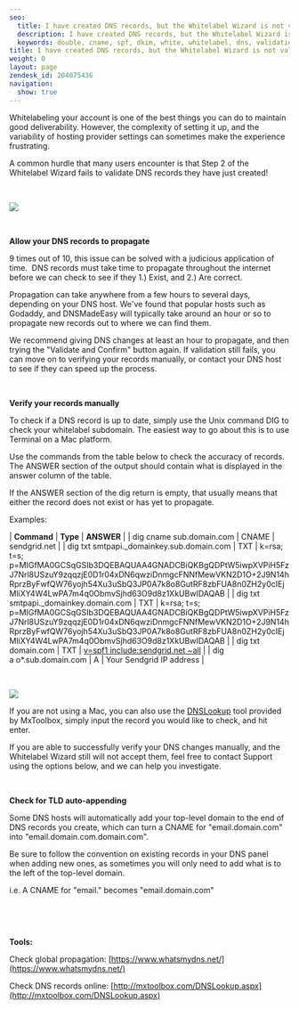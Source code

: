 ```yaml
---
seo:
  title: I have created DNS records, but the Whitelabel Wizard is not validating them.
  description: I have created DNS records, but the Whitelabel Wizard is not validating them.
  keywords: double, cname, spf, dkim, white, whitelabel, dns, validation, validate, wizard, txt, and, confirm, red, x, validated, records, proceed, em, hat, check, email., em., A record, _domainkey, v=spf, out of, twice
title: I have created DNS records, but the Whitelabel Wizard is not validating them.
weight: 0
layout: page
zendesk_id: 204075436
navigation:
  show: true
---
```


Whitelabeling your account is one of the best things you can do to maintain good deliverability. However, the complexity of setting it up, and the variability of hosting provider settings can sometimes make the experience frustrating.

A common hurdle that many users encounter is that Step 2 of the Whitelabel Wizard fails to validate DNS records they have just created!

&nbsp;

![]({{root_url}}/images/iwl.gif)

&nbsp;

**Allow your DNS records to propagate**

9 times out of 10,&nbsp;this issue can be&nbsp;solved with a judicious application of time. &nbsp;DNS records must take time to propagate throughout the internet before we can check&nbsp;to see if they 1.) Exist, and 2.) Are correct.

Propagation can take anywhere from a few hours to several days, depending on your DNS host. We've found that popular hosts such as Godaddy, and DNSMadeEasy will typically take around an hour or so to propagate new records out to where we can find them.&nbsp;

We recommend giving DNS changes at least an hour to propagate, and then trying the "Validate and Confirm" button again. If validation still fails, you can move on to verifying your records manually, or contact your DNS host to see if they can speed up the process.

&nbsp;

**Verify your records manually**

To check if a&nbsp;DNS&nbsp;record is up to date, simply use the Unix command DIG to check your whitelabel subdomain. The easiest way to go about this is to use Terminal on a Mac platform.&nbsp;

Use the commands from the table below to check the accuracy of records. The ANSWER section of the output&nbsp;should contain what is displayed in the answer column of the table.

If the ANSWER section of the dig return is empty, that usually means that either the record does not exist or has yet to propagate.

Examples:

| **Command** | **Type** | **ANSWER** |
| dig cname sub.domain.com | CNAME | sendgrid.net |
| dig txt smtpapi.\_domainkey.sub.domain.com | TXT | k=rsa; t=s; p=MIGfMA0GCSqGSIb3DQEBAQUAA4GNADCBiQKBgQDPtW5iwpXVPiH5FzJ7Nrl8USzuY9zqqzjE0D1r04xDN6qwziDnmgcFNNfMewVKN2D1O+2J9N14hRprzByFwfQW76yojh54Xu3uSbQ3JP0A7k8o8GutRF8zbFUA8n0ZH2y0cIEjMliXY4W4LwPA7m4q0ObmvSjhd63O9d8z1XkUBwIDAQAB |
| dig txt smtpapi.\_domainkey.domain.com | TXT | k=rsa; t=s; p=MIGfMA0GCSqGSIb3DQEBAQUAA4GNADCBiQKBgQDPtW5iwpXVPiH5FzJ7Nrl8USzuY9zqqzjE0D1r04xDN6qwziDnmgcFNNfMewVKN2D1O+2J9N14hRprzByFwfQW76yojh54Xu3uSbQ3JP0A7k8o8GutRF8zbFUA8n0ZH2y0cIEjMliXY4W4LwPA7m4q0ObmvSjhd63O9d8z1XkUBwIDAQAB |
| dig txt domain.com | TXT | [v=spf1 include:sendgrid.net ~all](http://support.sendgrid.com/hc/en-us/articles/202517236-SPF-Records-Explained) |
| dig a&nbsp;o\*.sub.domain.com | A | Your Sendgrid IP address |

&nbsp;

![]({{root_url}}/images/terminaldigcname.png)

If you are not using&nbsp;a Mac, you can also use the [DNSLookup](http://mxtoolbox.com/DNSLookup.aspx)&nbsp;tool provided by MxToolbox, simply input&nbsp;the record you would like to check, and hit enter.

If you are able to successfully verify your DNS changes manually, and the Whitelabel Wizard still will not accept them, feel free to contact Support using the options below, and we can help you investigate.&nbsp;

&nbsp;

**Check for TLD auto-appending**

Some DNS hosts will automatically add your top-level domain to the end of DNS records you create, which can turn a CNAME for "email.domain.com" into "email.domain.com.domain.com".&nbsp;

Be sure to follow the convention on existing records in your DNS panel when adding new ones, as sometimes you will only need to add what is to the left of the top-level domain.&nbsp;

i.e. A CNAME for "email." becomes "email.domain.com"

&nbsp;

&nbsp;

**Tools:**

Check global propagation: [https://www.whatsmydns.net/](https://www.whatsmydns.net/)

Check DNS records online: [http://mxtoolbox.com/DNSLookup.aspx](http://mxtoolbox.com/DNSLookup.aspx)

&nbsp;
